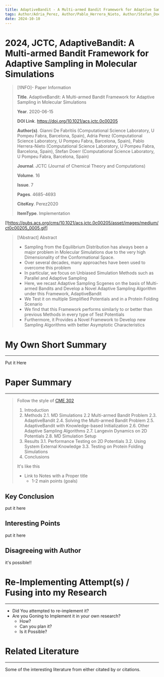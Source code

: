 ```yaml
---
title: AdaptiveBandit - A Multi-armed Bandit Framework for Adaptive Sampling in Molecular Simulations
tags: Author/Adria_Perez, Author/Pablo_Herrera_Nieto, Author/Stefan_Doerr, Author/Gianni_De_Fabritiis, Keyword/Algorithms, Keyword/Computer_Simulations, Keyword/Conformation, Keyword/Equilibrium, Keyword/Potential_Energy, Journal/JCTC
date: 2024-10-10
---
```


# 2024, JCTC, AdaptiveBandit: A Multi-armed Bandit Framework for Adaptive Sampling in Molecular Simulations

> [!INFO]- Paper Information
>
> **Title**. AdaptiveBandit: A Multi-armed Bandit Framework for Adaptive Sampling in Molecular Simulations
> 
> **Year**. 2020-06-15
>
> **DOI Link**. https://doi.org/10.1021/acs.jctc.0c00205
>
> **Author(s)**. Gianni De Fabritiis (Computational Science Laboratory, U Pompeu Fabra, Barcelona, Spain), Adria Perez (Computational Science Laboratory, U Pompeu Fabra, Barcelona, Spain), Pablo Herrera-Nieto (Computational Science Laboratory, U Pompeu Fabra, Barcelona, Spain), Stefan Doerr (Computational Science Laboratory, U Pompeu Fabra, Barcelona, Spain)
> 
> **Journal**. JCTC (Journal of Chemical Theory and Computations)
>
> **Volume**. 16
>
> **Issue**. 7
>
> **Pages**. 4685-4693
>
> 
> **CiteKey**. Perez2020
>
> **ItemType**. Implementation

[!https://pubs.acs.org/cms/10.1021/acs.jctc.0c00205/asset/images/medium/ct0c00205_0005.gif]

> [!Abstract] Abstract
>
> - Sampling from the Equilibrium Distribution has always been a major problem in Molecular Simulations due to the very high Dimensionality of the Conformational Space.
> - Over several decades, many approaches have been used to overcome this problem
> - In particular, we focus on Unbiased Simulation Methods such as Parallel and Adaptive Sampling
> - Here, we recast Adaptive Sampling Scgenes on the basis of Multi-armed Bandits and Develop a Novel Adaptive Sampling Algorithm under this Framework, AdaptiveBandit
> - We Test it on multiple Simplified Potentials and in a Protein Folding Scenario
> - We find that this Framework performs similarly to or better than previous Methods in every type of Test Potentials
> - Furthermore, it Provides a Novel Framework to Develop new Sampling Algorithms with better Asymptotic Characteristics


# My Own Short Summary
---

Put it Here

# Paper Summary
---

> Follow the style of [CME 302](https://ericdarve.github.io/NLA/)
>
> 1. Introduction
> 2. Methods
>  2.1. MD Simulations
>  2.2 Multi-armed Bandit Problem
>  2.3. AdaptiveBandit
>  2.4. Solving the Multi-armed Bandit Problem
>  2.5. AdaptiveBandit with Knowledge-based Initialization
>  2.6. Other Adaptive Sampling Algorithms
>  2.7. Langevin Dynamics on 2D Potentials
>  2.8. MD Simulation Setup
> 3. Results
>  3.1. Performance Testing on 2D Potentials
>  3.2. Using System External Knowledge
>  3.3. Testing on Protein Folding Simulations
> 4. Conclusions
> 
> It's like this
> - Link to Notes with a Proper title
>     - 1-2 main points (goals)

## Key Conclusion

put it here

## Interesting Points

put it here

## Disagreeing with Author

it's possible!!

# Re-Implementing Attempt(s) / Fusing into my Research
---

- Did You attempted to re-implement it?
- Are you Goning to Implement it in your own research?
  - How?
  - Can you plan it?
  - Is it Possible?


# Related Literature
---

Some of the interesting literature from either citated by or citations.
